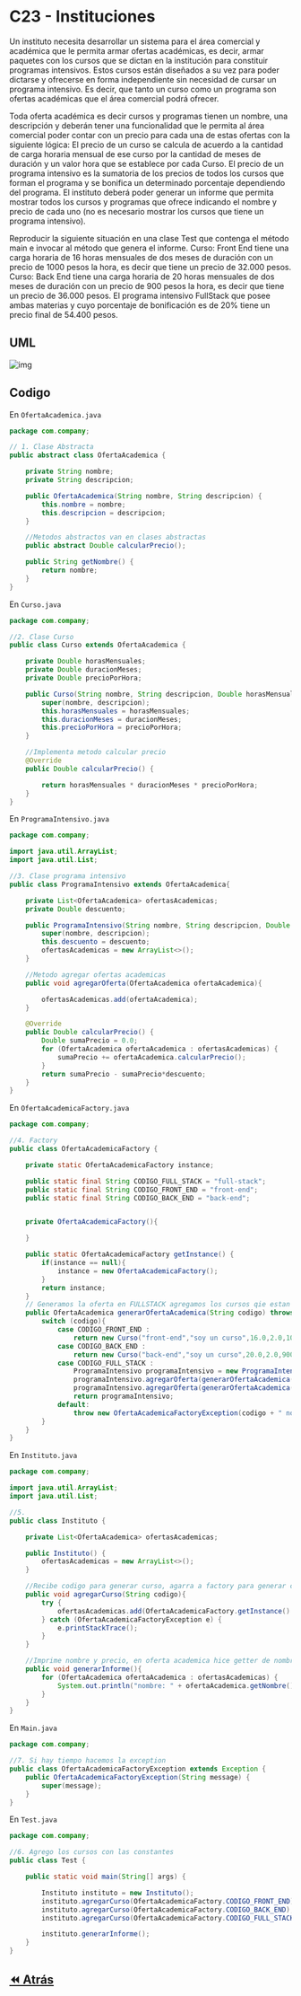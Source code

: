 <link rel="stylesheet" type="text/css" media="all" href="../styles.css" />

# C23 - Instituciones

Un instituto necesita desarrollar un sistema para el área comercial y académica que le permita armar ofertas académicas, es decir, armar paquetes con los cursos que se dictan en la institución para constituir programas intensivos. Estos cursos están diseñados a su vez para poder dictarse y ofrecerse en forma independiente sin necesidad de cursar un programa intensivo. Es decir, que tanto un curso como un programa son ofertas académicas que el área comercial podrá ofrecer.

Toda oferta académica es decir cursos y programas tienen un nombre, una descripción y deberán tener una funcionalidad que le permita al área comercial poder contar con un precio para cada una de estas ofertas con la siguiente lógica:
El precio de un curso se calcula de acuerdo a la cantidad de carga horaria mensual de ese curso por la cantidad de meses de duración y un valor hora que se establece por cada Curso.
El precio de un programa intensivo es la sumatoria de los precios de todos los cursos que forman el programa y se bonifica un determinado porcentaje dependiendo del programa.
El instituto deberá poder generar un informe que permita mostrar todos los cursos y programas que ofrece indicando el nombre y precio de cada uno (no es necesario mostrar los cursos que tiene un programa intensivo).

Reproducir la siguiente situación en una clase Test que contenga el método main e invocar al método que genera el informe. 
Curso: Front End tiene una carga horaria de 16 horas mensuales de dos meses de duración con un precio de 1000 pesos la hora, es decir que tiene un precio de 32.000 pesos. 
Curso: Back End tiene una carga horaria de 20 horas mensuales de dos meses de duración con un precio de 900 pesos la hora, es decir que tiene un precio de 36.000 pesos. 
El programa intensivo FullStack que posee ambas materias y cuyo porcentaje de bonificación es de 20% tiene un precio final de 54.400 pesos.

## UML

![img](../img/c23.jpg)

## Codigo

En `OfertaAcademica.java`

```java
package com.company;

// 1. Clase Abstracta
public abstract class OfertaAcademica {

    private String nombre;
    private String descripcion;

    public OfertaAcademica(String nombre, String descripcion) {
        this.nombre = nombre;
        this.descripcion = descripcion;
    }

    //Metodos abstractos van en clases abstractas
    public abstract Double calcularPrecio();

    public String getNombre() {
        return nombre;
    }
}
```

En `Curso.java`

```java
package com.company;

//2. Clase Curso
public class Curso extends OfertaAcademica {

    private Double horasMensuales;
    private Double duracionMeses;
    private Double precioPorHora;

    public Curso(String nombre, String descripcion, Double horasMensuales, Double duracionMeses, Double precioPorHora) {
        super(nombre, descripcion);
        this.horasMensuales = horasMensuales;
        this.duracionMeses = duracionMeses;
        this.precioPorHora = precioPorHora;
    }

    //Implementa metodo calcular precio
    @Override
    public Double calcularPrecio() {

        return horasMensuales * duracionMeses * precioPorHora;
    }
}
```

En `ProgramaIntensivo.java`

```java
package com.company;

import java.util.ArrayList;
import java.util.List;

//3. Clase programa intensivo
public class ProgramaIntensivo extends OfertaAcademica{

    private List<OfertaAcademica> ofertasAcademicas;
    private Double descuento;

    public ProgramaIntensivo(String nombre, String descripcion, Double descuento) {
        super(nombre, descripcion);
        this.descuento = descuento;
        ofertasAcademicas = new ArrayList<>();
    }

    //Metodo agregar ofertas academicas
    public void agregarOferta(OfertaAcademica ofertaAcademica){

        ofertasAcademicas.add(ofertaAcademica);
    }

    @Override
    public Double calcularPrecio() {
        Double sumaPrecio = 0.0;
        for (OfertaAcademica ofertaAcademica : ofertasAcademicas) {
            sumaPrecio += ofertaAcademica.calcularPrecio();
        }
        return sumaPrecio - sumaPrecio*descuento;
    }
}
```

En `OfertaAcademicaFactory.java`

```java
package com.company;

//4. Factory
public class OfertaAcademicaFactory {

    private static OfertaAcademicaFactory instance;

    public static final String CODIGO_FULL_STACK = "full-stack";
    public static final String CODIGO_FRONT_END = "front-end";
    public static final String CODIGO_BACK_END = "back-end";


    private OfertaAcademicaFactory(){

    }

    public static OfertaAcademicaFactory getInstance() {
        if(instance == null){
            instance = new OfertaAcademicaFactory();
        }
        return instance;
    }
    // Generamos la oferta en FULLSTACK agregamos los cursos qie estan dentro del programa, podemos usar este mismo metodo generarOfertaAcademica, si no se hace el throw ponemos return null;
    public OfertaAcademica generarOfertaAcademica(String codigo) throws OfertaAcademicaFactoryException{
        switch (codigo){
            case CODIGO_FRONT_END :
                return new Curso("front-end","soy un curso",16.0,2.0,1000.0);
            case CODIGO_BACK_END :
                return new Curso("back-end","soy un curso",20.0,2.0,900.0);
            case CODIGO_FULL_STACK :
                ProgramaIntensivo programaIntensivo = new ProgramaIntensivo("full-stack", "soy un programa",0.2);
                programaIntensivo.agregarOferta(generarOfertaAcademica(CODIGO_FRONT_END));
                programaIntensivo.agregarOferta(generarOfertaAcademica(CODIGO_BACK_END));
                return programaIntensivo;
            default:
                throw new OfertaAcademicaFactoryException(codigo + " no es un codigo valido");
        }
    }
}
```

En `Instituto.java`

```java
package com.company;

import java.util.ArrayList;
import java.util.List;

//5.
public class Instituto {

    private List<OfertaAcademica> ofertasAcademicas;

    public Instituto() {
        ofertasAcademicas = new ArrayList<>();
    }

    //Recibe codigo para generar curso, agarra a factory para generar curso, si uso throw tengo que usar try catch
    public void agregarCurso(String codigo){
        try {
            ofertasAcademicas.add(OfertaAcademicaFactory.getInstance().generarOfertaAcademica(codigo));
        } catch (OfertaAcademicaFactoryException e) {
            e.printStackTrace();
        }
    }

    //Imprime nombre y precio, en oferta academica hice getter de nombre  y uso metodo de calcular precio de la clase abstracta
    public void generarInforme(){
        for (OfertaAcademica ofertaAcademica : ofertasAcademicas) {
            System.out.println("nombre: " + ofertaAcademica.getNombre() +" precio: " + ofertaAcademica.calcularPrecio());
        }
    }
}
```

En `Main.java`

```java
package com.company;

//7. Si hay tiempo hacemos la exception
public class OfertaAcademicaFactoryException extends Exception {
    public OfertaAcademicaFactoryException(String message) {
        super(message);
    }
}
```

En `Test.java`

```java
package com.company;

//6. Agrego los cursos con las constantes
public class Test {

    public static void main(String[] args) {

        Instituto instituto = new Instituto();
        instituto.agregarCurso(OfertaAcademicaFactory.CODIGO_FRONT_END);
        instituto.agregarCurso(OfertaAcademicaFactory.CODIGO_BACK_END);
        instituto.agregarCurso(OfertaAcademicaFactory.CODIGO_FULL_STACK);

        instituto.generarInforme();
    }
}
```

## [⏪ Atrás](../README.md)